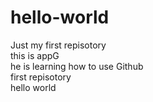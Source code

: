 # hello-world
Just my first repisotory  
this is appG  
he is learning how to use Github  
first repisotory  
hello world  
